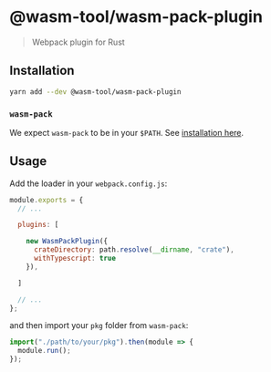 # @wasm-tool/wasm-pack-plugin

> Webpack plugin for Rust

## Installation

```sh
yarn add --dev @wasm-tool/wasm-pack-plugin
```

### `wasm-pack`

We expect `wasm-pack` to be in your `$PATH`. See [installation here](https://github.com/rustwasm/wasm-pack/blob/master/docs/src/setup.md#installing-wasm-pack).

## Usage

Add the loader in your `webpack.config.js`:

```js
module.exports = {
  // ...

  plugins: [

    new WasmPackPlugin({
      crateDirectory: path.resolve(__dirname, "crate"),
      withTypescript: true
    }),

  ]

  // ...
};
```

and then import your `pkg` folder from `wasm-pack`:

```js
import("./path/to/your/pkg").then(module => {
  module.run();
});
```

